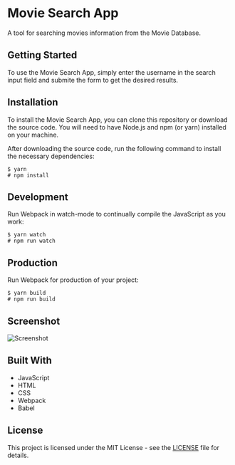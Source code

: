 # Movie Search App

A tool for searching movies information from the Movie Database.

## Getting Started

To use the Movie Search App, simply enter the username in the search input field and submite the form to get the desired results.

## Installation

To install the Movie Search App, you can clone this repository or download the source code. You will need to have Node.js and npm (or yarn) installed on your machine. 

After downloading the source code, run the following command to install the necessary dependencies:

```
$ yarn 
# npm install
````

## Development

Run Webpack in watch-mode to continually compile the JavaScript as you work:

```
$ yarn watch 
# npm run watch
```

## Production

Run Webpack for production of your project:

```
$ yarn build 
# npm run build
````

## Screenshot
![Screenshot](/images/screenshot.png)

## Built With

- JavaScript
- HTML
- CSS
- Webpack
- Babel

## License

This project is licensed under the MIT License - see the [LICENSE](LICENSE) file for details.

